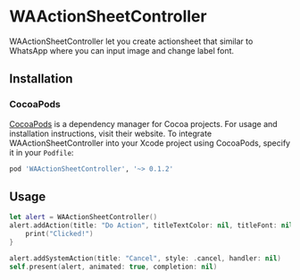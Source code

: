 # WAActionSheetController
WAActionSheetController let you create actionsheet that similar to WhatsApp where you can input image and change label font.

## Installation

### CocoaPods

[CocoaPods](https://cocoapods.org) is a dependency manager for Cocoa projects. For usage and installation instructions, visit their website. To integrate WAActionSheetController into your Xcode project using CocoaPods, specify it in your `Podfile`:

```ruby
pod 'WAActionSheetController', '~> 0.1.2'
```

## Usage

```Swift
let alert = WAActionSheetController()
alert.addAction(title: "Do Action", titleTextColor: nil, titleFont: nil, icon: nil, iconColor: nil) { (action) in
    print("Clicked!")
}

alert.addSystemAction(title: "Cancel", style: .cancel, handler: nil)
self.present(alert, animated: true, completion: nil)
```
